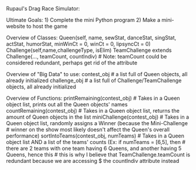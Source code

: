 Rupaul's Drag Race Simulator:

Ultimate Goals:
	1) Complete the mini Python program
	2) Make a mini-website to host the game

Overview of Classes:
	Queen(self, name, sewStat, danceStat, singStat, actStat, humorStat, minWinCt = 0, winCt = 0, lipsyncCt = 0)
	Challenge(self,name,challengeType, isElim)
	TeamChallenge extends Challenge(..., teamCount, countIndiv)
	# Note: teamCount could be considered redundant, perhaps get rid of the attribute

Overview of "Big Data" to use:
	contest_obj # a list full of Queen objects, all already initialized
	challenge_obj # a list full of Challenge/TeamChallenge objects, all already initialized

Overview of Functions:
	printRemaining(contest_obj) # Takes in a Queen object list, prints out all the Queen objects' names
	countRemaining(contest_obj) # Takes in a Queen object list, returns the amount of Queen objects in the list
	miniChallenge(contest_obj)  # Takes in a Queen object list, randomly assigns a Winner (because the Mini-Challenge
							    	# winner on the show most likely doesn't affect the Queen's overall performance)
	sortIntoTeams(contest_obj, numTeams) # Takes in a Queen object list AND a list of the teams' counts (Ex: if numTeams = [6,5], then
											# there are 2 teams with one team having 6 Queens, and another having 5 Queens, hence this
											# this is why I believe that TeamChallenge.teamCount is redundant because we are accessing
											$ the countIndiv attribute instead
